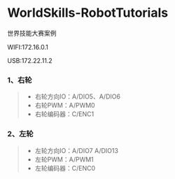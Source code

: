 # WorldSkills-RobotTutorials
世界技能大赛案例

WIFI:172.16.0.1

USB:172.22.11.2

### 1、右轮
>* 右轮方向IO：A/DIO5、A/DIO6
>* 右轮PWM：A/PWM0
>* 右轮编码器：C/ENC1

### 2、左轮
>* 左轮方向IO：A/DIO7 A/DIO13
>* 左轮PWM：A/PWM1
>* 左轮编码器：C/ENC0